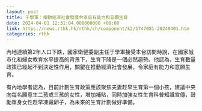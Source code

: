 ```yaml
---
layout: post
title: 于學軍：推動經濟社會發展令家庭有能力和意願生育
date: 2024-04-01 12:31:04.000000000 +08:00
link: https://news.rthk.hk/rthk/ch/component/k2/1747081-20240401.htm
categories: rthk
---
```


內地連續第2年人口下跌，國家衛健委副主任于學軍接受本台訪問時說，在國家城市化和婦女教育水平提高的背景下，生育下降是一個必然趨勢。他認為，生育數量政策已經起不到決定性作用，關鍵在推動經濟社會發展，令家庭有能力和意願生育。

有內地學者認為，目前計劃生育政策應該聚焦夫妻趁早生育第一個小孩，建議中央向每名願意生二孩或三孩的女性，增加補貼，同時加強女性生育科普知識宣傳，鼓勵單身女性趁早凍藏卵子，為未來的生育計劃做好準備。
